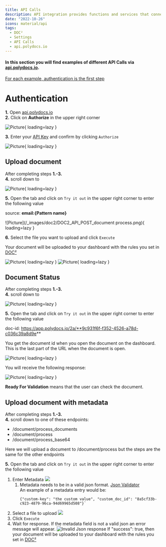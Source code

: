 ```yaml
---
title: API Calls
description: API integration provides functions and services that connect applications and processes. Here are examples of how to make API calls through api.polydocs.io.
date: "2022-10-26"
icons: material/api
tags:
  - DOC²
  - Settings
  - API Calls
  - api.polydocs.io
---
```


#### In this section you will find examples of different API Calls via [api.polydocs.io](https://api.polydocs.io/docs).

<ins>For each example, authentication is the first step</ins>

# Authentication

**1.** Open [api.polydocs.io](https://api.polydocs.io/docs)<br>
**2.** Click on **Authorize** in the upper right corner

![Picture](/_images/doc2/admin_guides_doc2-api-authorize.png){ loading=lazy }

**3.** Enter your [API Key](/doc2/settings/integration/api-integration/) and confirm by clicking `Authorize`

![Picture](/_images/doc2/admin_guides_doc2-api-authorize_key.png){ loading=lazy }




## Upload document

After completing steps **1.-3.**<br>
**4.** scroll down to 

![Picture](/_images/doc2/DOC2_API_POST_Process.png){ loading=lazy }

**5.** Open the tab and click on `Try it out` in the upper right corner to enter the following value

source:   **email:{Pattern name}**  

![Picture](/_images/doc2/DOC2_API_POST_document process.png){ loading=lazy }

 
**6.** Select the file you want to upload and click `Execute`

Your document will be uploaded to your dashboard with the rules you set in [DOC²](https://app.polydocs.io/settings/classify-extract)

![Picture](/_images/doc2/DOC2_classification-rules_Pattern.png){ loading=lazy }
![Picture](/_images/doc2/DOC2_Uploaded-doc-on-dashboard.png){ loading=lazy }


## Document Status

After completing steps **1.-3.**<br>
**4.** scroll down to

![Picture](/_images/doc2/DOC2_API_GET_Document-Status.png){ loading=lazy }

**5.** Open the tab and click on `Try it out` in the upper right corner to enter the following value

doc-id:   https://app.polydocs.io/2a/**9c931f6f-f352-4526-a78d-c036c39a8d9e**

You get the document id when you open the document on the dashboard. This is the last part of the URL when the document is open.

![Picture](/_images/doc2/DOC2_API_GET_Document-Status_doc_id.png){ loading=lazy }


You will receive the following response:

![Picture](/_images/doc2/DOC2_API_GET_Document-Status_Response.png){ loading=lazy }

**Ready For Validation** means that the user can check the document.

## Upload document with metadata

After completing steps **1.-3.**<br>
**4.** scroll down to one of these endpoints:<br>
 - /document/process_documents<br>
 - /document/process<br>
 - /document/process_base64<br>

Here we will upload a document to /document/process but the steps are the same for the other endpoints


**5.** Open the tab and click on `Try it out` in the upper right corner to enter the following value

1. Enter Metadata ![](/_images/doc2/metadata/metadata-upload.png)
   1. Metadata needs to be in a valid json format. [Json Validator](https://jsonlint.com/)<br>
      An example of a metadata entry would be:<br> 
      ```
      {"custom-key": "the custom value", "custom_doc_id": "8a5cf33b-c923-4879-96ca-94d69965d508"}`
      ```
2. Select a file to upload ![](/_images/doc2/metadata/file-upload.png)
3. Click `Execute`
4. Wait for response. If the metadata field is not a valid json an error message will appear. ![Invalid Json response](/_images/doc2/metadata/invalid-json-response.png) If "success": true, then your document will be uploaded to your dashboard with the rules you set in [DOC²](https://app.polydocs.io/settings/classify-extract)



